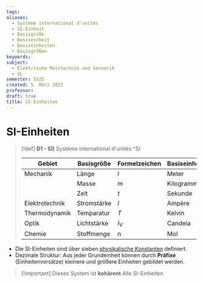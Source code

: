 ```yaml
---
tags: 
aliases:
  - Système international d'unités
  - SI-Einheit
  - Basisgröße
  - Basiseinheit
  - Basiseinheiten
  - Basisgrößen
keywords: 
subject:
  - Elektrische Messtechnik und Sensorik
  - VL
semester: SS25
created: 5. März 2025
professor: 
draft: true
title: SI-Einheiten
---
```

 
# SI-Einheiten

> [!def] **D1 - SI)** Système international d'unités ^SI
>
> | Gebiet         | Basisgröße  | Formelzeichen | Basiseinheiten  | Einheitenzeichen |
> | -------------- | ----------- | ------------- | --------------- | ---------------- |
> | Mechanik       | Länge       | $l$           | Meter           | $\mathrm{m}$     |
> |                | Masse       | $m$           | Kilogramm       | $\mathrm{kg}$    |
> |                | Zeit        | $t$           | Sekunde         | $\mathrm{s}$     |
> | Elektrotechnik | Stromstärke | $I$           | Ampère          | $\mathrm{A}$     |
> | Thermodynamik  | Temparatur  | $T$           | Kelvin          | $\mathrm{K}$     |
> | Optik          | Lichtstärke | $I_{V}$       | Candela         | $\mathrm{cd}$    |
> | Chemie         | Stoffmenge  | n             | Mol             | $\mathrm{mol}$   |
> 

- Die SI-Einheiten sind über sieben [physikalische Konstanten](Konstanten/{MOC}%20Konstanten.md) definiert.
- Dezimale Struktur: Aus jeder Grundeinheit können durch **Präfixe** (Einheitenvorsätze) kleinere und größere Einheiten gebildet werden.

> [!important] Dieses System ist **kohärent**
> Alle SI-Einheiten 
